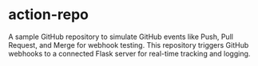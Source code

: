 # action-repo

A sample GitHub repository to simulate GitHub events like Push, Pull Request, and Merge for webhook testing. This repository triggers GitHub webhooks to a connected Flask server for real-time tracking and logging.
